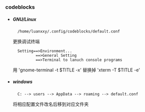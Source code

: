 ### codeblocks

- ##### GNU/Linux

        /home/luanxxy/.config/codeblocks/default.conf

    更换调试终端

        Setting==>Environment...
                ==>General Setting
                ==>Terminal to lanuch console programs

    用 'gnome-terminal -t $TITLE -x' 替换掉 'xterm -T $TITLE -e'

- ##### windows

        C: --> users --> AppData --> roaming --> default.conf

    将相应配置文件改名后移到对应文件夹


